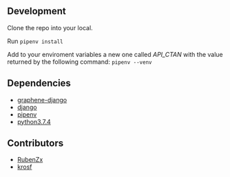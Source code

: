 ## Development
Clone the repo into your local.

Run `pipenv install`

Add to your enviroment variables a new one called *API_CTAN* with the value returned by the following command: `pipenv --venv`

## Dependencies
* [graphene-django](https://github.com/graphql-python/graphene)
* [django](https://github.com/django/django)
* [pipenv](https://github.com/pypa/pipenv)
* [python3.7.4](https://docs.python.org/3/)

## Contributors
* [RubenZx](https://github.com/RubenZx)
* [krosf](https://github.com/krosf)
